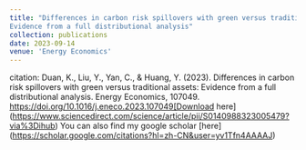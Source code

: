 ```yaml
---
title: "Differences in carbon risk spillovers with green versus traditional assets: 
Evidence from a full distributional analysis"
collection: publications
date: 2023-09-14
venue: 'Energy Economics'
---
```


citation: Duan, K., Liu, Y., Yan, C., & Huang, Y. (2023). Differences in carbon risk spillovers with green versus traditional assets: Evidence from a full distributional analysis. Energy Economics, 107049. https://doi.org/10.1016/j.eneco.2023.107049[Download here](https://www.sciencedirect.com/science/article/pii/S0140988323005479?via%3Dihub)
You can also find my google scholar [here] (https://scholar.google.com/citations?hl=zh-CN&user=yv1Tfn4AAAAJ)
